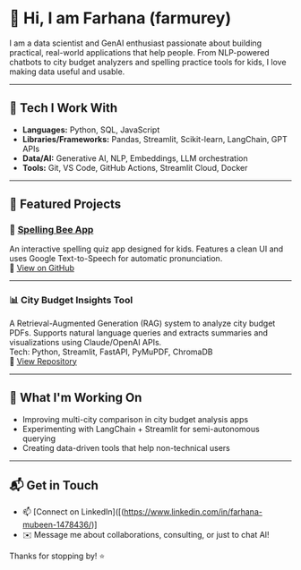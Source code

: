 # 👋 Hi, I am Farhana (farmurey)

I am a data scientist and GenAI enthusiast passionate about building practical, real-world applications that help people. From NLP-powered chatbots to city budget analyzers and spelling practice tools for kids, I love making data useful and usable.

---

## 🔧 Tech I Work With

- **Languages:** Python, SQL, JavaScript
- **Libraries/Frameworks:** Pandas, Streamlit, Scikit-learn, LangChain, GPT APIs
- **Data/AI:** Generative AI, NLP, Embeddings, LLM orchestration
- **Tools:** Git, VS Code, GitHub Actions, Streamlit Cloud, Docker 

---

## 🚀 Featured Projects

### 🐝 [Spelling Bee App](https://spelling-bee-app.streamlit.app/)
An interactive spelling quiz app designed for kids. Features a clean UI and uses Google Text-to-Speech for automatic pronunciation.  
🔗 [View on GitHub](https://github.com/farmurey/Custom_spelling_bee)

---

### 📊 City Budget Insights Tool 
A Retrieval-Augmented Generation (RAG) system to analyze city budget PDFs. Supports natural language queries and extracts summaries and visualizations using Claude/OpenAI APIs.  
Tech: Python, Streamlit, FastAPI, PyMuPDF, ChromaDB  
🔗 [View Repository](https://github.com/farmurey/CityBudget_RAG)

---

## 🎯 What I'm Working On

- Improving multi-city comparison in city budget analysis apps
- Experimenting with LangChain + Streamlit for semi-autonomous querying
- Creating data-driven tools that help non-technical users

---

## 📬 Get in Touch

- 📫 [Connect on LinkedIn]([(https://www.linkedin.com/in/farhana-mubeen-1478436/)]
- ✉️ Message me about collaborations, consulting, or just to chat AI!

Thanks for stopping by! ⭐
